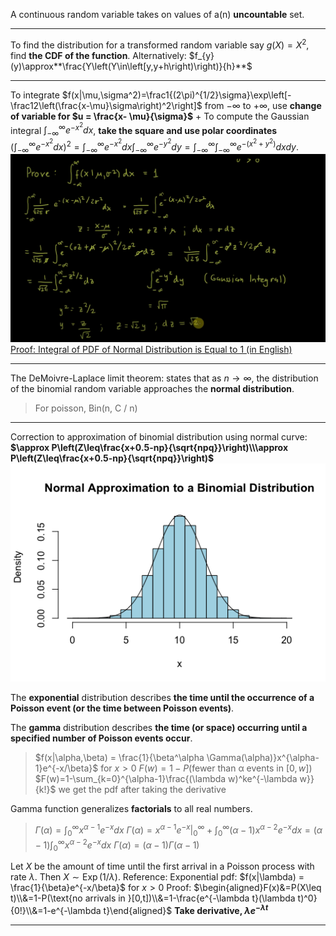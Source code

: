 A continuous random variable takes on values of a(n) **uncountable** set. 

***

To find the distribution for a transformed random variable say $g(X)=X^2$, find **the CDF of the function**.
Alternatively: $f_{y}(y)\approx**\frac{Y\left(Y\in\left[y,y+h\right)\right)}{h}**$

***

To integrate $f(x|\mu,\sigma^2)=\frac1{(2\pi)^{1/2}\sigma}\exp\left[-\frac12\left(\frac{x-\mu}\sigma\right)^2\right]$ from $-\infty$ to $+\infty$, use **change of variable for $u = \frac{x- \mu}{\sigma}$**
+
To compute the Gaussian integral $\int_{-\infty}^{\infty}e^{-x^2}dx$, **take the square and use polar coordinates**
	$\left(\int_{-\infty}^{\infty}e^{-x^2}\right.dx)^2=\int_{-\infty}^{\infty}e^{-x^2}dx\int_{-\infty}^{\infty}e^{-y^2}dy=\int_{-\infty}^{\infty}\int_{-\infty}^{\infty}e^{-\left(x^2+y^2\right)}dxdy.$
	![](z_attachments/Pasted%20image%2020250408114428.png)
	[Proof: Integral of PDF of Normal Distribution is Equal to 1 (in English)](https://www.youtube.com/watch?v=8Ey7v8IoZjA)
***

The DeMoivre-Laplace limit theorem: states that as $n \to \infty$, the distribution of the binomial random variable approaches the **normal distribution**.
> For poisson, Bin(n, C / n)

***

Correction to approximation of binomial distribution using normal curve: **$\approx P\left(Z\leq\frac{x+0.5-np}{\sqrt{npq}}\right)\\\approx P\left(Z\leq\frac{x+0.5-np}{\sqrt{npq}}\right)$**
	![](z_attachments/Pasted%20image%2020250415111144.png)

The **exponential** distribution describes **the time until the occurrence of a Poisson event (or the time between Poisson events)**.

The **gamma** distribution describes **the time (or space) occurring until a specified number of Poisson events occur**.
> $f(x|\alpha,\beta) = \frac{1}{\beta^\alpha \Gamma(\alpha)}x^{\alpha-1}e^{-x/\beta}$ for $x > 0$
> $F(w)=1-P(\text{fewer than α events in }[0,w])$
> $F(w)=1-\sum_{k=0}^{\alpha-1}\frac{(\lambda w)^ke^{-\lambda w}}{k!}$
> we get the pdf after taking the derivative

Gamma function generalizes **factorials** to all real numbers.
> $\Gamma(\alpha)=\int_0^\infty x^{\alpha-1}e^{-x}dx$
> $\Gamma(\alpha)=x^{\alpha-1}e^{-x}|_0^\infty+\int_0^\infty(\alpha-1)x^{\alpha-2}e^{-x}dx=(\alpha-1)\int_0^\infty x^{\alpha-2}e^{-x}dx$
> $\Gamma(\alpha)=(\alpha-1)\Gamma(\alpha-1)$

Let $X$ be the amount of time until the first arrival in a Poisson process with rate $\lambda$. Then $X ∼ \operatorname{Exp}(1/\lambda)$.
Reference:
Exponential pdf: $f(x|\lambda) = \frac{1}{\beta}e^{-x/\beta}$ for $x > 0$
Proof:
$\begin{aligned}F(x)&=P(X\leq t)\\&=1-P(\text{no arrivals in }[0,t])\\&=1-\frac{e^{-\lambda t}(\lambda t)^0}{0!}\\&=1-e^{-\lambda t}\end{aligned}$
**Take derivative, $\lambda e^{-\lambda t}$**

***
